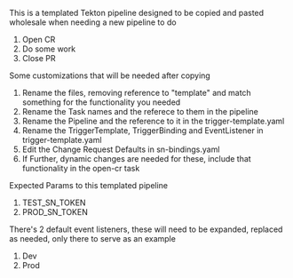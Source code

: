 This is a templated Tekton pipeline designed to be copied and pasted wholesale when needing a new pipeline to do

1. Open CR
2. Do some work
3. Close PR

Some customizations that will be needed after copying

1. Rename the files, removing reference to "template" and match something for the functionality you needed
2. Rename the Task names and the referece to them in the pipeline
3. Rename the Pipeline and the reference to it in the trigger-template.yaml
4. Rename the TriggerTemplate, TriggerBinding and EventListener in trigger-template.yaml
5. Edit the Change Request Defaults in sn-bindings.yaml
6. If Further, dynamic changes are needed for these, include that functionality in the open-cr task

Expected Params to this templated pipeline

1. TEST_SN_TOKEN
2. PROD_SN_TOKEN

There's 2 default event listeners, these will need to be expanded, replaced as needed, only there to serve as an example

1. Dev
2. Prod
